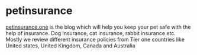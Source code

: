 # petinsurance
[petinsurance.one](https://petinsurance.one/) is the blog which will help you keep your pet safe with the help of insurance. Dog insurance, cat insurance, rabbit insurance etc. Mostly we review different insurance policies  from Tier one countries like United states, United Kingdom, Canada and Australia
